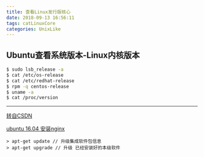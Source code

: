 ```yaml
---
title: 查看Linux发行版核心
date: 2018-09-13 16:56:11
tags: catLinuxCore
categories: UnixLike
---
```

## Ubuntu查看系统版本-Linux内核版本

```bash
$ sudo lsb_release -a
$ cat /etc/os-release
$ cat /etc/redhat-release
$ rpm -q centos-release
$ uname -a
$ cat /proc/version
```

---

[转自CSDN](https://blog.csdn.net/haohaibo031113/article/details/70880864)

[ubuntu 16.04 安装nginx](https://www.baidu.com/s?wd=ubuntu%2016.04%20%E5%AE%89%E8%A3%85nginx&rsv_spt=1&rsv_iqid=0xe793a65000001553&issp=1&f=3&rsv_bp=1&rsv_idx=2&ie=utf-8&rqlang=cn&tn=98012088_4_dg&ch=1&rsv_enter=1&oq=linux%25E6%259F%25A5%25E7%259C%258Bubuntu%25E7%2589%2588%25E6%259C%25AC&rsv_t=34e0PL5TYi1wHhbecCDMqieWCC0vKelIGuYW2od1EexG3UzWpfxhsOZUSlHq896i5PxNjA&inputT=11285&rsv_pq=bb5b65e700002916&rsv_sug3=46&rsv_sug1=44&rsv_sug7=101&rsv_sug2=0&prefixsug=ubuntu%252016.04%2520%25E5%25AE%2589%25E8%25A3%2585&rsp=3&rsv_sug4=11985)

````
> apt-get update // 升级集成软件包信息
> apt-get upgrade // 升级 已经安装好的本级软件
````

